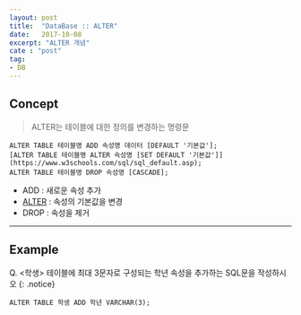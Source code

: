 ```yaml
---
layout: post
title:  "DataBase :: ALTER"
date:   2017-10-08
excerpt: "ALTER 개념"
cate : "post"
tag:
- DB
---
```


## Concept

> ALTER는 테이블에 대한 정의를 변경하는 명령문

 ```
ALTER TABLE 테이블명 ADD 속성명 데이터 [DEFAULT '기본값'];
[ALTER TABLE 테이블명 ALTER 속성명 [SET DEFAULT '기본값']](https://www.w3schools.com/sql/sql_default.asp);
ALTER TABLE 테이블명 DROP 속성명 [CASCADE];
```    

* ADD : 새로운 속성 추가
* [ALTER](https://www.w3schools.com/sql/sql_default.asp) : 속성의 기본값을 변경
* DROP : 속성을 제거

---

## Example

 Q. <학생> 테이블에 최대 3문자로 구성되는 학년 속성을 추가하는 SQL문을 작성하시오
{: .notice}


```    
ALTER TABLE 학생 ADD 학년 VARCHAR(3);
```    

